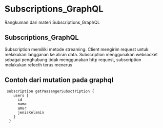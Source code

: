# Subscriptions_GraphQL

Rangkuman dari materi Subscriptions_GraphQL

## Subscriptions_GraphQL

Subscription memiliki metode streaming. Client mengirim request untuk melakukan langganan ke aliran data. Subscription menggunakan websocket sebagai penghubung tidak menggunakan http request, subscription melakukan refecth terus menerus

## Contoh dari mutation pada graphql

```
 subscription getPassangerSubsctription {
    users {
      id
      nama
      umur
      jenisKelamin
    }
  }

```
